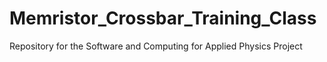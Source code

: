 # Memristor_Crossbar_Training_Class
Repository for the Software and Computing for Applied Physics Project
